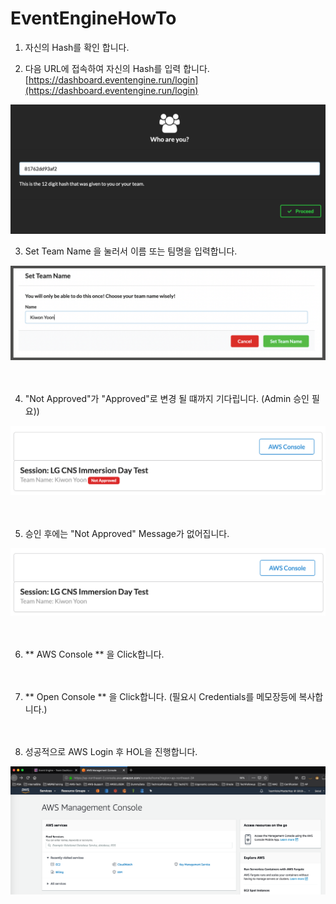 # EventEngineHowTo
1. 자신의 Hash를 확인 합니다. 


2. 다음 URL에 접속하여 자신의 Hash를 입력 합니다. 
[https://dashboard.eventengine.run/login](https://dashboard.eventengine.run/login)

![Alt](./images/ee-login.png "login page")


3. Set Team Name 을 눌러서 이름 또는 팀명을 입력합니다.

<kbd>   
<img src="images/set-team-name.png" />
</kbd>
<br /><br /><br />

4. "Not Approved"가 "Approved"로 변경 될 떄까지 기다립니다. (Admin 승인 필요))
<kbd>
<img src="images/waiting-approval.png" />
</kbd>
<br /><br /><br />


5. 승인 후에는 "Not Approved" Message가 없어집니다. 
<kbd>
<img src="images/approved.png" />
</kbd>
<br /><br /><br />

6. ** AWS Console ** 을 Click합니다. 
<br /><br /><br />

7. ** Open Console ** 을 Click합니다. (필요시 Credentials를 메모장등에 복사합니다.)
<br /><br /><br />

8. 성공적으로 AWS Login 후 HOL을 진행합니다.
<kbd>
<img src=images/login.png" />
</kbd>


<br /><br /><br />

